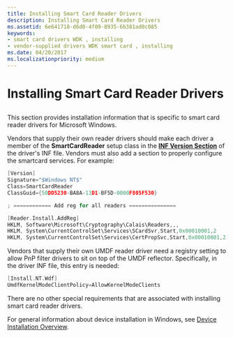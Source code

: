 ```yaml
---
title: Installing Smart Card Reader Drivers
description: Installing Smart Card Reader Drivers
ms.assetid: 6e641718-d6d0-4f09-8935-6b381ad0c085
keywords:
- smart card drivers WDK , installing
- vendor-supplied drivers WDK smart card , installing
ms.date: 04/20/2017
ms.localizationpriority: medium
---
```


# Installing Smart Card Reader Drivers


## <span id="_ntovr_installing_smart_card_reader_drivers"></span><span id="_NTOVR_INSTALLING_SMART_CARD_READER_DRIVERS"></span>


This section provides installation information that is specific to smart card reader drivers for Microsoft Windows.

Vendors that supply their own reader drivers should make each driver a member of the **SmartCardReader** setup class in the [**INF Version Section**](../install/inf-version-section.md) of the driver's INF file. Vendors must also add a section to properly configure the smartcard services. For example:

```cpp
[Version]
Signature="$Windows NT$"
Class=SmartCardReader
ClassGuid={50DD5230-BA8A-11D1-BF5D-0000F805F530}

; ============ Add reg for all readers ===============

[Reader.Install.AddReg]
HKLM, Software\Microsoft\Cryptography\Calais\Readers,,,
HKLM, System\CurrentControlSet\Services\SCardSvr,Start,0x00010001,2
HKLM, System\CurrentControlSet\Services\CertPropSvc,Start,0x00010001,2
```

Vendors that supply their own UMDF reader driver need a registry setting to allow PnP filter drivers to sit on top of the UMDF reflector. Specifically, in the driver INF file, this entry is needed:

```cpp
[Install.NT.Wdf]
UmdfKernelModeClientPolicy=AllowKernelModeClients
```

There are no other special requirements that are associated with installing smart card reader drivers.

For general information about device installation in Windows, see [Device Installation Overview](../install/overview-of-device-and-driver-installation.md).